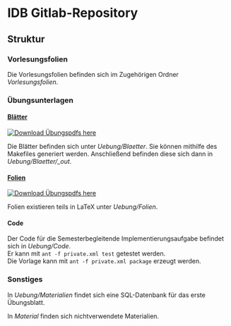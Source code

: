 # IDB Gitlab-Repository

## Struktur

### Vorlesungsfolien

Die Vorlesungsfolien befinden sich im Zugehörigen Ordner *Vorlesungsfolien*.

### Übungsunterlagen

#### [Blätter]

[![Download Übungspdfs here](../badges/main/pipeline.svg?key_text=Download+Blätter&key_width=120)][Blätter]

Die Blätter befinden sich unter *Uebung/Blaetter*. Sie können mithilfe des Makefiles generiert werden.
Anschließend befinden diese sich dann in *Uebung/Blaetter/_out*.  

#### [Folien]

[![Download Übungspdfs here](../badges/main/pipeline.svg?key_text=Download+Folien&key_width=120)][Folien]

Folien existieren teils in LaTeX unter *Uebung/Folien*.

#### Code

Der Code für die Semesterbegleitende Implementierungsaufgabe befindet sich in *Uebung/Code*.  
Er kann mit ```ant -f private.xml test``` getestet werden.  
Die Vorlage kann mit ```ant -f private.xml package``` erzeugt werden.

### Sonstiges

In *Uebung/Materialien* findet sich eine SQL-Datenbank für das erste Übungsblatt.

In *Material* finden sich nichtverwendete Materialien.

[Blätter]: ../-/jobs/artifacts/main/download?job=build_blaetter
[Folien]: ../-/jobs/artifacts/main/download?job=build_folien
